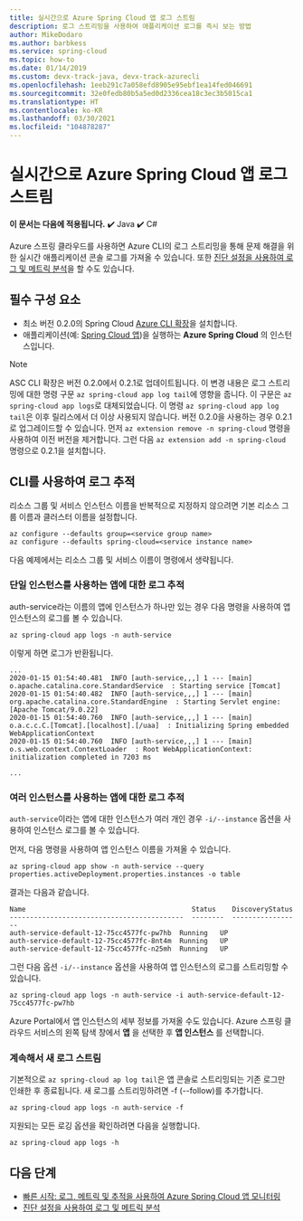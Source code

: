 ```yaml
---
title: 실시간으로 Azure Spring Cloud 앱 로그 스트림
description: 로그 스트리밍을 사용하여 애플리케이션 로그를 즉시 보는 방법
author: MikeDodaro
ms.author: barbkess
ms.service: spring-cloud
ms.topic: how-to
ms.date: 01/14/2019
ms.custom: devx-track-java, devx-track-azurecli
ms.openlocfilehash: 1eeb291c7a058efd8905e95ebf1ea14fed046691
ms.sourcegitcommit: 32e0fedb80b5a5ed0d2336cea18c3ec3b5015ca1
ms.translationtype: HT
ms.contentlocale: ko-KR
ms.lasthandoff: 03/30/2021
ms.locfileid: "104878287"
---
```

# <a name="stream-azure-spring-cloud-app-logs-in-real-time"></a>실시간으로 Azure Spring Cloud 앱 로그 스트림

**이 문서는 다음에 적용됩니다.** ✔️ Java ✔️ C#

Azure 스프링 클라우드를 사용하면 Azure CLI의 로그 스트리밍을 통해 문제 해결을 위한 실시간 애플리케이션 콘솔 로그를 가져올 수 있습니다. 또한 [진단 설정을 사용하여 로그 및 메트릭 분석](./diagnostic-services.md)을 할 수도 있습니다.

## <a name="prerequisites"></a>필수 구성 요소

* 최소 버전 0.2.0의 Spring Cloud [Azure CLI 확장](/cli/azure/install-azure-cli)을 설치합니다.
* 애플리케이션(예: [Spring Cloud 앱](./spring-cloud-quickstart.md))을 실행하는 **Azure Spring Cloud** 의 인스턴스입니다.

> [!NOTE]
>  ASC CLI 확장은 버전 0.2.0에서 0.2.1로 업데이트됩니다. 이 변경 내용은 로그 스트리밍에 대한 명령 구문 `az spring-cloud app log tail`에 영향을 줍니다. 이 구문은 `az spring-cloud app logs`로 대체되었습니다. 이 명령 `az spring-cloud app log tail`은 이후 릴리스에서 더 이상 사용되지 않습니다. 버전 0.2.0을 사용하는 경우 0.2.1로 업그레이드할 수 있습니다. 먼저 `az extension remove -n spring-cloud` 명령을 사용하여 이전 버전을 제거합니다.  그런 다음 `az extension add -n spring-cloud` 명령으로 0.2.1을 설치합니다.

## <a name="use-cli-to-tail-logs"></a>CLI를 사용하여 로그 추적

리소스 그룹 및 서비스 인스턴스 이름을 반복적으로 지정하지 않으려면 기본 리소스 그룹 이름과 클러스터 이름을 설정합니다.
```azurecli
az configure --defaults group=<service group name>
az configure --defaults spring-cloud=<service instance name>
```
다음 예제에서는 리소스 그룹 및 서비스 이름이 명령에서 생략됩니다.

### <a name="tail-log-for-app-with-single-instance"></a>단일 인스턴스를 사용하는 앱에 대한 로그 추적
auth-service라는 이름의 앱에 인스턴스가 하나만 있는 경우 다음 명령을 사용하여 앱 인스턴스의 로그를 볼 수 있습니다.
```azurecli
az spring-cloud app logs -n auth-service
```
이렇게 하면 로그가 반환됩니다.
```output
...
2020-01-15 01:54:40.481  INFO [auth-service,,,] 1 --- [main] o.apache.catalina.core.StandardService  : Starting service [Tomcat]
2020-01-15 01:54:40.482  INFO [auth-service,,,] 1 --- [main] org.apache.catalina.core.StandardEngine  : Starting Servlet engine: [Apache Tomcat/9.0.22]
2020-01-15 01:54:40.760  INFO [auth-service,,,] 1 --- [main] o.a.c.c.C.[Tomcat].[localhost].[/uaa]  : Initializing Spring embedded WebApplicationContext
2020-01-15 01:54:40.760  INFO [auth-service,,,] 1 --- [main] o.s.web.context.ContextLoader  : Root WebApplicationContext: initialization completed in 7203 ms

...
```

### <a name="tail-log-for-app-with-multiple-instances"></a>여러 인스턴스를 사용하는 앱에 대한 로그 추적
`auth-service`이라는 앱에 대한 인스턴스가 여러 개인 경우 `-i/--instance` 옵션을 사용하여 인스턴스 로그를 볼 수 있습니다. 

먼저, 다음 명령을 사용하여 앱 인스턴스 이름을 가져올 수 있습니다.

```azurecli
az spring-cloud app show -n auth-service --query properties.activeDeployment.properties.instances -o table
```
결과는 다음과 같습니다.

```output
Name                                         Status    DiscoveryStatus
-------------------------------------------  --------  -----------------
auth-service-default-12-75cc4577fc-pw7hb  Running   UP
auth-service-default-12-75cc4577fc-8nt4m  Running   UP
auth-service-default-12-75cc4577fc-n25mh  Running   UP
``` 
그런 다음 옵션 `-i/--instance` 옵션을 사용하여 앱 인스턴스의 로그를 스트리밍할 수 있습니다.

```azurecli
az spring-cloud app logs -n auth-service -i auth-service-default-12-75cc4577fc-pw7hb
```

Azure Portal에서 앱 인스턴스의 세부 정보를 가져올 수도 있습니다.  Azure 스프링 클라우드 서비스의 왼쪽 탐색 창에서 **앱** 을 선택한 후 **앱 인스턴스** 를 선택합니다.

### <a name="continuously-stream-new-logs"></a>계속해서 새 로그 스트림
기본적으로 `az spring-cloud ap log tail`은 앱 콘솔로 스트리밍되는 기존 로그만 인쇄한 후 종료됩니다. 새 로그를 스트리밍하려면 -f (--follow)를 추가합니다.  

```azurecli
az spring-cloud app logs -n auth-service -f
``` 
지원되는 모든 로깅 옵션을 확인하려면 다음을 실행합니다.
```azurecli
az spring-cloud app logs -h 
```

## <a name="next-steps"></a>다음 단계
* [빠른 시작: 로그, 메트릭 및 추적을 사용하여 Azure Spring Cloud 앱 모니터링](spring-cloud-quickstart-logs-metrics-tracing.md)
* [진단 설정을 사용하여 로그 및 메트릭 분석](./diagnostic-services.md)

